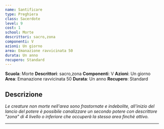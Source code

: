 ```yaml
---
name: Santificare
type: Preghiera
class: Sacerdote
level: 9
cost: 1
school: Morte
descrittori: sacro,zona
componenti: V
azioni: Un giorno
area: Emanazione ravvicinata 50
durata: Un anno
recupero: Standard
---
```

**Scuola**: Morte
**Descrittori**: sacro,zona
**Componenti**: V
**Azioni**: Un giorno
**Area**: Emanazione ravvicinata 50
**Durata**: Un anno
**Recupero**: Standard

**Descrizione**
-

*Le creature non morte nell'area sono frastornate e indebolite, all'inizio del lancio del potere è possibile canalizzare un secondo potere con descrittore "zona" di 4 livello o inferiore che occuperà la stessa area finchè attivo.*

---